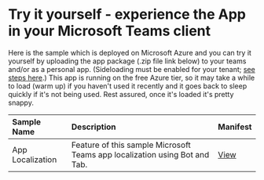 
# Try it yourself - experience the App in your Microsoft Teams client

Here is the sample which is deployed on Microsoft Azure and you can try it yourself by uploading the app package (.zip file link below) to your teams and/or as a personal app. (Sideloading must be enabled for your tenant; [see steps here](https://docs.microsoft.com/en-us/microsoftteams/platform/concepts/build-and-test/prepare-your-o365-tenant#enable-custom-teams-apps-and-turn-on-custom-app-uploading).) This app is running on the free Azure tier, so it may take a while to load (warm up) if you haven't used it recently and it goes back to sleep quickly if it's not being used. Rest assured, once it's loaded it's pretty snappy.

| Sample Name        | Description                                                                                                                | Manifest| 
|:-------------------|:---------------------------------------------------------------------------------------------------------------------------|:--------|
|App Localization|Feature of this sample Microsoft Teams app localization using Bot and Tab. |[View](/samples/app-localization/csharp/demo-manifest/app-localization.zip) |